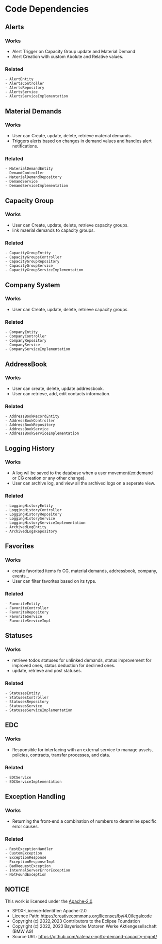 # Code Dependencies

## Alerts
### Works
- Alert Trigger on Capacity Group update and Material Demand
- Alert Creation with custom Abolute and Relative values.

### Related 
    - AlertEntity
    - AlertsController
    - AlertsRepository
    - AlertsService
    - AlertsServiceImplementation


## Material Demands
### Works
- User can Create, update, delete, retrieve material demands.
- Triggers alerts based on changes in demand values and handles alert notifications.

### Related 
    - MaterialDemandEntity
    - DemandController
    - MaterialDemandRepository
    - DemandService
    - DemandServiceImplementation


## Capacity Group
### Works
- User can Create, update, delete, retrieve capacity groups.
- link maerial demands to capacity groups.

### Related 
    - CapacityGroupEntity
    - CapacityGroupsController
    - CapacityGroupRepository
    - CapacityGroupService
    - CapacityGroupServiceImplementation

## Company System
### Works
- User can Create, update, delete, retrieve capacity groups.

### Related 
    - CompanyEntity
    - CompanyController
    - CompanyRepository
    - CompanyService
    - CompanyServiceImplementation

## AddressBook
### Works
- User can create, delete, update addressbook.
- User can retrieve, add, edit contacts information.

### Related 
    - AddressBookRecordEntity
    - AddressBookController
    - AddressBookRepository
    - AddressBookService
    - AddressBookServiceImplementation


## Logging History
### Works
- A log wil be saved to the database when a user movement(ex:demand or CG creation or any other change).
- User can archive log, and view all the archived logs on a seperate view.

### Related 
    - LoggingHistoryEntity
    - LoggingHistoryController
    - LoggingHistoryRepository
    - LoggingHistoryService
    - LoggingHistoryServiceImplementation
    - ArchivedLogEntity
    - ArchivedLogsRepository

## Favorites
### Works
- create favorited items fo CG, material demands, addressbook, company, events...
- User can filter favorites based on its type.

### Related 
    - FavoriteEntity
    - FavoriteController
    - FavoriteRepository
    - FavoriteService
    - FavoriteServiceImpl

## Statuses
### Works
- retrieve todos statuses for unlinked demands, status improvement for improved ones, status deduction for declined ones.
- update, retrieve and post statuses.

### Related 
    - StatusesEntity
    - StatusesController
    - StatusesRepository
    - StatusesService
    - StatusesServiceImplementation    


## EDC
### Works
- Responsible for interfacing with an external service to manage assets, policies, contracts, transfer processes, and data.

### Related 
    - EDCService
    - EDCServiceImplementation    
    
## Exception Handling
### Works
- Returning the front-end a combination of numbers to determine specific error causes.

### Related 
    - RestExceptionHandler
    - CustomException
    - ExceptionResponse
    - ExceptionResponseImpl
    - BadRequestException
    - InternalServerErrorException
    - NotFoundException



## NOTICE

This work is licensed under the [Apache-2.0](https://www.apache.org/licenses/LICENSE-2.0).

- SPDX-License-Identifier: Apache-2.0
- Licence Path: https://creativecommons.org/licenses/by/4.0/legalcode
- Copyright (c) 2022,2023 Contributors to the Eclipse Foundation
- Copyright (c) 2022, 2023 Bayerische Motoren Werke Aktiengesellschaft (BMW AG)
- Source URL: https://github.com/catenax-ng/tx-demand-capacity-mgmt/
